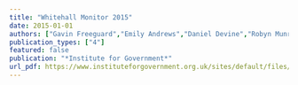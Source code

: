```yaml
---
title: "Whitehall Monitor 2015"
date: 2015-01-01
authors: ["Gavin Freeguard","Emily Andrews","Daniel Devine","Robyn Munro","Joe Randall"]
publication_types: ["4"]
featured: false
publication: "*Institute for Government*"
url_pdf: https://www.instituteforgovernment.org.uk/sites/default/files/publications/4415%20IFG%20-%20Whitehall%20Monitor%20HR.pdf
---
```


